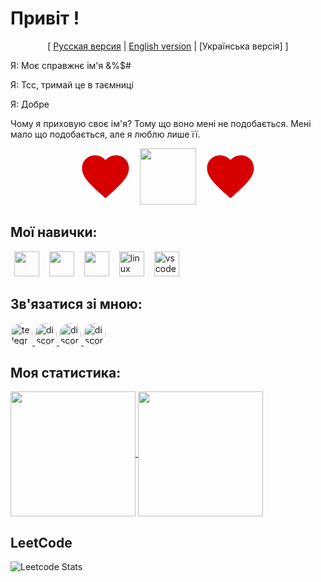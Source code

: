 <h1>Привіт !</h1>

<p align="center">
[ <a href="README.ru.md">Русская версия</a> 
| <a href="README.ua.md">English version</a> |
  [Українська версія]
] 
</p>


<p>Я: Моє справжнє ім'я &%$#</p>
<p>Я: Тсс, тримай це в таємниці</p>
<p>Я: Добре</p> 
<p>
Чому я приховую своє ім'я? Тому що воно мені не подобається. Мені мало що подобається, але я люблю лише її.</p>

<svg style="display: none;">
  <symbol id="icon-heart" viewBox="0 0 24 24">
    <path d="M12 21.35l-1.45-1.32C5.4 15.36 2 12.28 2 8.5 2 5.42 4.42 3 7.5 3c1.74 0 3.41.81 4.5 2.09C13.09 3.81 14.76 3 16.5 3 19.58 3 22 5.42 22 8.5c0 3.78-3.4 6.86-8.55 11.54L12 21.35z"/>
  </symbol>
</svg>

<div align="center">
  <svg width="90" height="90" style="fill: rgb(214, 0, 0);">
    <use href="#icon-heart"></use>
  </svg>
  <img src="https://skillicons.dev/icons?i=c" height="90" style="margin: 0 6px;" />
  <svg width="90" height="90" style="fill:rgb(214, 0, 0);">
    <use href="#icon-heart"></use>
  </svg>
</div>


## Мої навички:

<div>
      <img src="https://skillicons.dev/icons?i=c" height="40" style="margin: 0 6px;" />
      <img src="https://skillicons.dev/icons?i=cpp" height="40"  style="margin: 0 6px;" />
      <img src="https://skillicons.dev/icons?i=arch" height="40"  style="margin: 0 6px;" />
      <img src="https://skillicons.dev/icons?i=linux" height="40" alt="linux" style="margin: 0 6px;" />
      <img src="https://skillicons.dev/icons?i=vscode" height="40" alt="vscode" style="margin: 0 6px;" />
</div>

## Зв'язатися зі мною:

<div>
  <div>
    <a href="https://t.me/ChosenS0ul" target="_blank">
      <img src="https://img.shields.io/static/v1?message=Telegram&logo=telegram&label=&color=2CA5E0&logoColor=white&labelColor=&style=for-the-badge" height="35" alt="telegram logo" style="border-radius: 32px;"/>
    </a>
    <a href="https://discordapp.com/users/912451953106255894" target="_blank">
      <img src="https://img.shields.io/static/v1?message=Discord&logo=discord&label=&color=4D3675&logoColor=white&labelColor=&style=for-the-badge" height="35" alt="discord logo" style="border-radius: 32px;"/>
    </a>
    <a href="mailto:chosensouldev@gmail.com" target="_blank">
      <img src="https://img.shields.io/static/v1?message=email &logo=gmail&label=&color=AF0000&logoColor=white&labelColor=&style=for-the-badge" height="35" alt="discord logo" style="border-radius: 32px;"/>
    </a>
    <a href="https://leetcode.com/u/chosensoull" target="_blank">
      <img src="https://img.shields.io/static/v1?message=LeetCode&logo=leetcode&label=&color=0D0D0D&logoColor=white&labelColor=&style=for-the-badge" height="35" alt="discord logo" style="border-radius: 32px;"/>
    </a>
  </div>
</div>

## Моя статистика:

<div>
  <a href="https://github.com/anuraghazra/github-readme-stats">
    <img height=200 align="center" src="https://github-readme-stats.vercel.app/api?username=ChosenSoull&show_icons=true&theme=white&hide_border=true&locale=en&border_radius=34" />
  </a>
  <a href="https://github.com/anuraghazra/convoychat">
    <img height=200 align="center" src="https://github-readme-stats.vercel.app/api/top-langs/?username=ChosenSoull&layout=compact&theme=white&icon_color=ffffff&locale=en&border_radius=34" />
  </a>
</div>

## LeetCode

![Leetcode Stats](https://leetcard.jacoblin.cool/chosensoull?border_radius=34&theme=wtf&ext=heatmap&cache=0)
